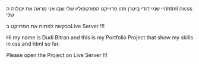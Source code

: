 היי שמי דודי ביטרן וזהו פרוייקט הפורטפוליו שלי שבו אני מראה את יכולות הhtml והcss שלי 

בבקשה לפתוח את הפרויקט בLive Server !!!

Hi my name is Dudi Bitran and this is my Portfolio Project that show my skills in css and html so far.

Please open the Project on Live Server !!!
